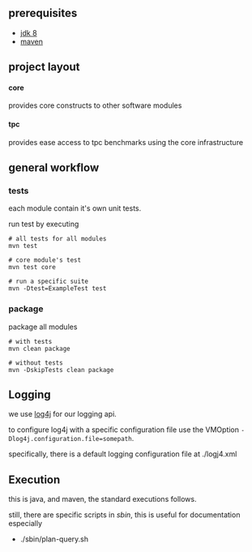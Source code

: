## prerequisites

- [jdk 8](https://openjdk.java.net/install/)
- [maven](https://maven.apache.org/)

## project layout

#### core

provides core constructs to other software modules

#### tpc

provides ease access to tpc benchmarks using the core infrastructure

## general workflow

### tests

each module contain it's own unit tests.

run test by executing

    # all tests for all modules
    mvn test

    # core module's test
    mvn test core

    # run a specific suite
    mvn -Dtest=ExampleTest test

### package

package all modules

    # with tests
    mvn clean package

    # without tests
    mvn -DskipTests clean package

## Logging

we use [log4j](https://logging.apache.org/log4j/2.x/) for our logging api.

to configure log4j with a specific configuration file use the VMOption ```-Dlog4j.configuration.file=somepath```.

specifically, there is a default logging configuration file at ./logj4.xml  
    
##  Execution

this is java, and maven, the standard executions follows.

still, there are specific scripts in _sbin_, this is useful for documentation especially

- ./sbin/plan-query.sh

